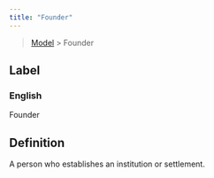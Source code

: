 ```yaml
---
title: "Founder"
---
```


> [Model](../../) > Founder

## Label

### English
Founder


## Definition
A person who establishes an institution or settlement. 


    
